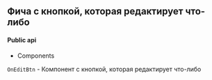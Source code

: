 ## Фича с кнопкой, которая редактирует что-либо

#### Public api

-   Components

`OnEditBtn` - Компонент с кнопкой, которая редактирует что-либо
